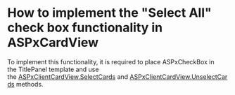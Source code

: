 # How to implement the "Select All" check box functionality in ASPxCardView


<p>To implement this functionality, it is required to place ASPxCheckBox in the TitlePanel template and use the <a href="https://documentation.devexpress.com/#aspnet/DevExpressWebScriptsASPxClientCardView_SelectCardstopic(Qaa54Q)">ASPxClientCardView.SelectCards</a> and <a href="https://documentation.devexpress.com/#AspNet/DevExpressWebScriptsASPxClientCardView_UnselectCardstopic(QtI2nA)">ASPxClientCardView.UnselectCards</a> methods.</p>

<br/>


